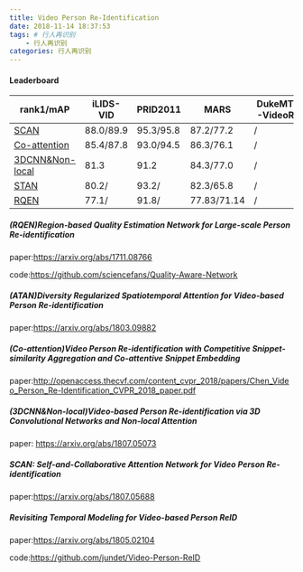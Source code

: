 ```yaml
---
title: Video Person Re-Identification
date: 2018-11-14 18:37:53
tags: # 行人再识别 
    - 行人再识别 
categories: 行人再识别
---
```


#### Leaderboard

| rank1/mAP    |iLIDS-VID       | PRID2011 | MARS  | DukeMTMC-VideoReID |
| ------------ | --------- | --------- | --------- | ------------------ |
| [SCAN](#SCAN) | 88.0/89.9 | 95.3/95.8 | 87.2/77.2| /                  |
| [Co-attention](#Co-attention) | 85.4/87.8 | 93.0/94.5 | 86.3/76.1 | / |
| [3DCNN&Non-local](3DCNNNon-local) | 81.3 | 91.2 | 84.3/77.0 | / |
| [STAN](#STAN) | 80.2/ | 93.2/ | 82.3/65.8 | / |
| [RQEN](#RQEN) | 77.1/ | 91.8/ | 77.83/71.14 | / |



##### <span id = "RQEN">(RQEN)Region-based Quality Estimation Network for Large-scale Person Re-identification</span>

paper:https://arxiv.org/abs/1711.08766

code:https://github.com/sciencefans/Quality-Aware-Network

##### <span id = "STAN">(ATAN)Diversity Regularized Spatiotemporal Attention for Video-based Person Re-identification</span>

paper:https://arxiv.org/abs/1803.09882

##### <span id = "Co-attention">(Co-attention)Video Person Re-identification with Competitive Snippet-similarity Aggregation and Co-attentive Snippet Embedding</span>

paper:http://openaccess.thecvf.com/content_cvpr_2018/papers/Chen_Video_Person_Re-Identification_CVPR_2018_paper.pdf

##### <span id = "3DCNNNon-local">(3DCNN&Non-local)Video-based Person Re-identification via 3D Convolutional Networks and Non-local Attention</span>

paper: https://arxiv.org/abs/1807.05073

##### <span id = "SCAN">SCAN: Self-and-Collaborative Attention Network for Video Person Re-identification</span>

paper:https://arxiv.org/abs/1807.05688

##### Revisiting Temporal Modeling for Video-based Person ReID

paper:https://arxiv.org/abs/1805.02104

code:https://github.com/jundet/Video-Person-ReID